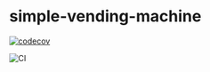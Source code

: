 # simple-vending-machine


[![codecov](https://codecov.io/gh/Alwin-K-Thomas/simple-vending-machine/branch/main/graph/badge.svg)](https://codecov.io/gh/your-username/your-repository)

![CI](https://github.com/Alwin-K-Thomas/simple-vending-machine/actions/workflows/ci.yml/badge.svg)

